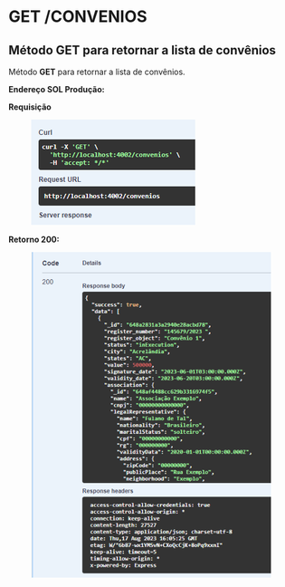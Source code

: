 # GET /CONVENIOS

## Método GET para retornar a lista de convênios

Método **GET** para retornar a lista de convênios.

**Endereço SOL Produção:**&#x20;

**Requisição**

<figure><img src="../../.gitbook/assets/Screenshot_14 (1).png" alt=""><figcaption></figcaption></figure>

**Retorno 200:**

<figure><img src="../../.gitbook/assets/Screenshot_1 (1) (1) (1) (1).png" alt=""><figcaption></figcaption></figure>
